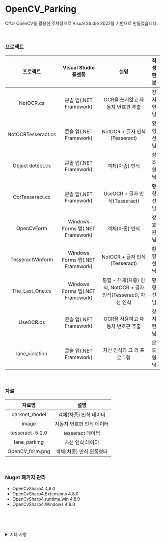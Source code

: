 # OpenCV_Parking
C#과 OpenCV를 활용한 주차장으로 Visual Studio 2022를 기반으로 만들었습니다.   

<br/>

### 프로젝트
|프로젝트|Visual Studio 플랫폼|설명|작성한 분|
|:---:|:---:|:---:|:---:|
|NotOCR.cs|콘솔 앱(.NET Framework)|OCR을 쓰지않고 자동차 번호판 추출|장지현님|
|NotOCRTesseract.cs|콘솔 앱(.NET Framework)|NotOCR + 글자 인식(Tesseract)|황형선님|
|Object detect.cs|콘솔 앱(.NET Framework)|객체(차종) 인식|장효원님|
|OcrTesseract.cs|콘솔 앱(.NET Framework)|UseOCR + 글자 인식(Tesseract)|황형선님|
|OpenCvForm|Windows Forms 앱(.NET Framework)|객체(차종) 인식|장효원님|
|TesseractWinform|Windows Forms 앱(.NET Framework)|NotOCR + 글자 인식(Tesseract)|황형선님|
|The_Last_One.cs|Windows Forms 앱(.NET Framework)|통합 - 객체(차종) 인식, NotOCR + 글자 인식(Tesseract), 차선 인식|황형선님|
|UseOCR.cs|콘솔 앱(.NET Framework)|OCR을 사용하고 자동차 번호판 추출|장지현님|
|lane_violation|콘솔 앱(.NET Framework)|차선 인식과 그 외 프로그램|문도원님|

<br/>

### 자료
|자료명|설명|
|:---:|:---:|
|darknet_model|객체(차종) 인식 데이터|
|image|자동차 번호판 인식 데이터|
|tesseract-5.2.0|tesseract 데이터|
|lane_parking|차선 인식 데이터|
|OpenCV_form.png|객체(차종) 인식 윈폼형태|  

<br/>

### Nuget 패키지 관리
* OpenCvSharp4 4.8.0
* OpenCvSharp4.Extensions 4.8.0
* OpenCvSharp4.runtime.win 4.8.0
* OpenCvSharp4.Windows 4.8.0
  
<br/><br/><br/>

<details>
<summary>기타 사항</summary>  
* 존재함 주석이 있는데 이는 NotOCR과 UseOCR 공통점을 찾는다고 개인적으로 표시한 것입니다  
<br/>
* UseOCR은 C++을 C#으로 변환하여 작업한 코드이기에 데이터 누수 등이 발생할 수 있습니다.  
</details>

